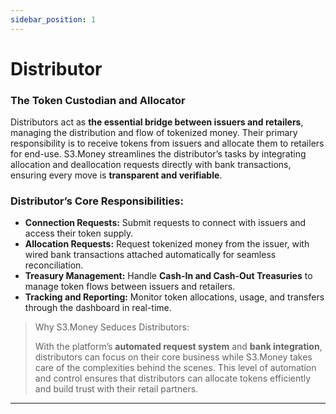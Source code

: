 ```yaml
---
sidebar_position: 1
---
```


# Distributor
### The Token Custodian and Allocator

Distributors act as **the essential bridge between issuers and retailers**, managing the distribution and flow of tokenized money. Their primary responsibility is to receive tokens from issuers and allocate them to retailers for end-use. S3.Money streamlines the distributor’s tasks by integrating allocation and deallocation requests directly with bank transactions, ensuring every move is **transparent and verifiable**.

### **Distributor’s Core Responsibilities:**

- **Connection Requests:** Submit requests to connect with issuers and access their token supply.
- **Allocation Requests:** Request tokenized money from the issuer, with wired bank transactions attached automatically for seamless reconciliation.
- **Treasury Management:** Handle **Cash-In and Cash-Out Treasuries** to manage token flows between issuers and retailers.
- **Tracking and Reporting:** Monitor token allocations, usage, and transfers through the dashboard in real-time.

> Why S3.Money Seduces Distributors:
> 
> 
> With the platform’s **automated request system** and **bank integration**, distributors can focus on their core business while S3.Money takes care of the complexities behind the scenes. This level of automation and control ensures that distributors can allocate tokens efficiently and build trust with their retail partners.
> 

---